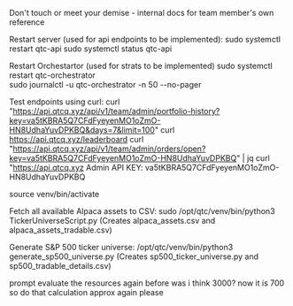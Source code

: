 Don't touch or meet your demise - internal docs for team member's own reference

Restart server (used for api endpoints to be implemented):
sudo systemctl restart qtc-api
sudo systemctl status qtc-api

Restart Orchestartor (used for strats to be implemented)
sudo systemctl restart qtc-orchestrator  
sudo journalctl -u qtc-orchestrator -n 50 --no-pager

Test endpoints using curl:
curl "https://api.qtcq.xyz/api/v1/team/admin/portfolio-history?key=va5tKBRA5Q7CFdFyeyenMO1oZmO-HN8UdhaYuvDPKBQ&days=7&limit=100"
curl https://api.qtcq.xyz/leaderboard
curl "https://api.qtcq.xyz/api/v1/team/admin/orders/open?key=va5tKBRA5Q7CFdFyeyenMO1oZmO-HN8UdhaYuvDPKBQ" | jq
curl "https://api.qtcq.xyz
Admin API KEY: 
va5tKBRA5Q7CFdFyeyenMO1oZmO-HN8UdhaYuvDPKBQ


source venv/bin/activate


Fetch all available Alpaca assets to CSV:
sudo /opt/qtc/venv/bin/python3 TickerUniverseScript.py
(Creates alpaca_assets.csv and alpaca_assets_tradable.csv)

Generate S&P 500 ticker universe:
/opt/qtc/venv/bin/python3 generate_sp500_universe.py
(Creates sp500_ticker_universe.py and sp500_tradable_details.csv)


prompt evaluate the resources again before was i think 3000? now it is 700 so do that calculation approx again please